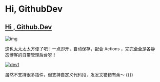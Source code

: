 # Hi, GithubDev


<!--more-->


## [Hi , Github.Dev](https://ybrc.github.io/hi_githubdev/)


![img](https://cdn.jsdelivr.net/gh/ybrc/ybrc.github.io@img/dev1.png)

这也太太太太方便了吧！一点即开，自动保存，配合 Actions ，完完全全是各静态博客的自带管理后台呀！

[![dev1](https://cdn.sspai.com/2021/09/25/42e0f4fe668acc9701482eefac3161ec.gif)](https://cdn.sspai.com/2021/09/25/42e0f4fe668acc9701482eefac3161ec.gif)

虽然不支持很多插件，但支持自定义代码段，发发文错错有余～
{{<music url="https://cdn.jsdelivr.net/gh/ybrc/ybrc.github.io@img/ybc.mp3" name="枯木与海" artist="Mr·Yang" cover="https://cdn.jsdelivr.net/gh/ybrc/ybrc.github.io@img/avatar.png" fixed="true" volume="100" loop="all" autoplay="true" preload="auto" >}}
